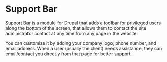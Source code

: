 Support Bar
===========

Support Bar is a module for Drupal that adds a toolbar for privileged users along the bottom of the screen, that allows them to contact the site administrator contact at any time from any page in the website.

You can customize it by adding your company logo, phone number, and email address. When a user (usually the client) needs assistance, they can email/contact you directly from that page for better support.
